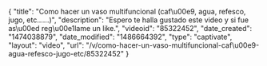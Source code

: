 {
    "title": "Como hacer un vaso multifuncional (caf\u00e9, agua, refesco, jugo, etc......)",
    "description": "Espero te halla gustado este video y si fue as\u00ed reg\u00e1lame un like.",
    "videoid": "85322452",
    "date_created": "1474038879",
    "date_modified": "1486664392",
    "type": "captivate",
    "layout": "video",
    "url": "\/v\/como-hacer-un-vaso-multifuncional-caf\u00e9-agua-refesco-jugo-etc\/85322452"
}